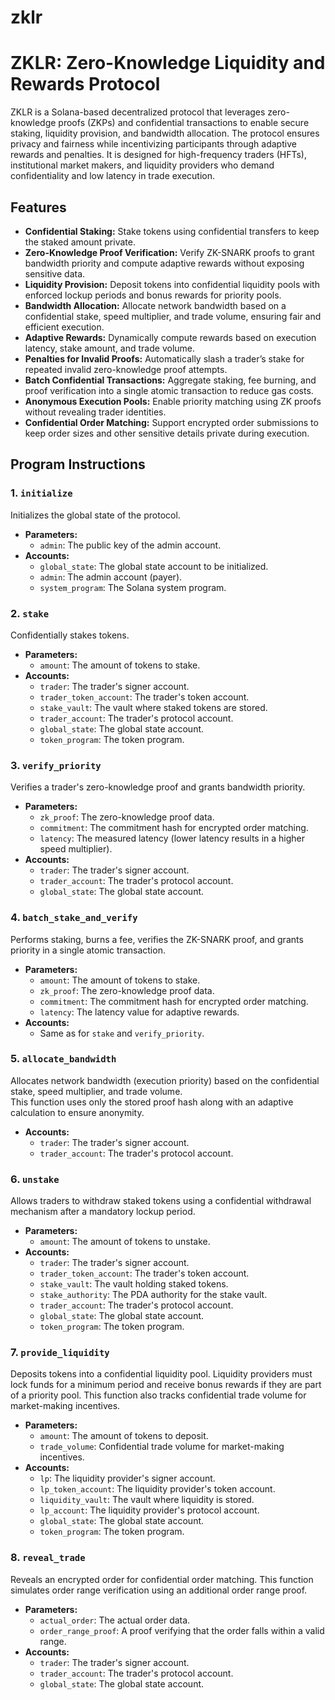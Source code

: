 # zklr

# ZKLR: Zero-Knowledge Liquidity and Rewards Protocol

ZKLR is a Solana-based decentralized protocol that leverages zero-knowledge proofs (ZKPs) and confidential transactions to enable secure staking, liquidity provision, and bandwidth allocation. The protocol ensures privacy and fairness while incentivizing participants through adaptive rewards and penalties. It is designed for high-frequency traders (HFTs), institutional market makers, and liquidity providers who demand confidentiality and low latency in trade execution.

## Features

- **Confidential Staking:** Stake tokens using confidential transfers to keep the staked amount private.
- **Zero-Knowledge Proof Verification:** Verify ZK-SNARK proofs to grant bandwidth priority and compute adaptive rewards without exposing sensitive data.
- **Liquidity Provision:** Deposit tokens into confidential liquidity pools with enforced lockup periods and bonus rewards for priority pools.
- **Bandwidth Allocation:** Allocate network bandwidth based on a confidential stake, speed multiplier, and trade volume, ensuring fair and efficient execution.
- **Adaptive Rewards:** Dynamically compute rewards based on execution latency, stake amount, and trade volume.
- **Penalties for Invalid Proofs:** Automatically slash a trader’s stake for repeated invalid zero-knowledge proof attempts.
- **Batch Confidential Transactions:** Aggregate staking, fee burning, and proof verification into a single atomic transaction to reduce gas costs.
- **Anonymous Execution Pools:** Enable priority matching using ZK proofs without revealing trader identities.
- **Confidential Order Matching:** Support encrypted order submissions to keep order sizes and other sensitive details private during execution.

  
## Program Instructions

### 1. `initialize`
Initializes the global state of the protocol.

- **Parameters:**
  - `admin`: The public key of the admin account.
- **Accounts:**
  - `global_state`: The global state account to be initialized.
  - `admin`: The admin account (payer).
  - `system_program`: The Solana system program.

### 2. `stake`
Confidentially stakes tokens.

- **Parameters:**
  - `amount`: The amount of tokens to stake.
- **Accounts:**
  - `trader`: The trader's signer account.
  - `trader_token_account`: The trader's token account.
  - `stake_vault`: The vault where staked tokens are stored.
  - `trader_account`: The trader's protocol account.
  - `global_state`: The global state account.
  - `token_program`: The token program.

### 3. `verify_priority`
Verifies a trader's zero-knowledge proof and grants bandwidth priority.

- **Parameters:**
  - `zk_proof`: The zero-knowledge proof data.
  - `commitment`: The commitment hash for encrypted order matching.
  - `latency`: The measured latency (lower latency results in a higher speed multiplier).
- **Accounts:**
  - `trader`: The trader's signer account.
  - `trader_account`: The trader's protocol account.
  - `global_state`: The global state account.

### 4. `batch_stake_and_verify`
Performs staking, burns a fee, verifies the ZK-SNARK proof, and grants priority in a single atomic transaction.

- **Parameters:**
  - `amount`: The amount of tokens to stake.
  - `zk_proof`: The zero-knowledge proof data.
  - `commitment`: The commitment hash for encrypted order matching.
  - `latency`: The latency value for adaptive rewards.
- **Accounts:**
  - Same as for `stake` and `verify_priority`.

### 5. `allocate_bandwidth`
Allocates network bandwidth (execution priority) based on the confidential stake, speed multiplier, and trade volume.  
This function uses only the stored proof hash along with an adaptive calculation to ensure anonymity.

- **Accounts:**
  - `trader`: The trader's signer account.
  - `trader_account`: The trader's protocol account.

### 6. `unstake`
Allows traders to withdraw staked tokens using a confidential withdrawal mechanism after a mandatory lockup period.

- **Parameters:**
  - `amount`: The amount of tokens to unstake.
- **Accounts:**
  - `trader`: The trader's signer account.
  - `trader_token_account`: The trader's token account.
  - `stake_vault`: The vault holding staked tokens.
  - `stake_authority`: The PDA authority for the stake vault.
  - `trader_account`: The trader's protocol account.
  - `global_state`: The global state account.
  - `token_program`: The token program.

### 7. `provide_liquidity`
Deposits tokens into a confidential liquidity pool. Liquidity providers must lock funds for a minimum period and receive bonus rewards if they are part of a priority pool. This function also tracks confidential trade volume for market-making incentives.

- **Parameters:**
  - `amount`: The amount of tokens to deposit.
  - `trade_volume`: Confidential trade volume for market-making incentives.
- **Accounts:**
  - `lp`: The liquidity provider's signer account.
  - `lp_token_account`: The liquidity provider's token account.
  - `liquidity_vault`: The vault where liquidity is stored.
  - `lp_account`: The liquidity provider's protocol account.
  - `global_state`: The global state account.
  - `token_program`: The token program.

 
 ### 8. `reveal_trade`
Reveals an encrypted order for confidential order matching. This function simulates order range verification using an additional order range proof.

- **Parameters:**
  - `actual_order`: The actual order data.
  - `order_range_proof`: A proof verifying that the order falls within a valid range.
- **Accounts:**
  - `trader`: The trader's signer account.
  - `trader_account`: The trader's protocol account.
  - `global_state`: The global state account.
    

